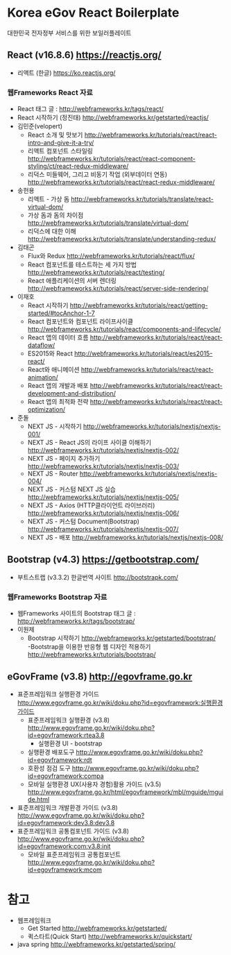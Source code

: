 # Korea eGov React Boilerplate

대한민국 전자정부 서비스를 위한 보일러플레이트

## React (v16.8.6) https://reactjs.org/

- 리액트 (한글) https://ko.reactjs.org/

###  웹Frameworks React 자료

- React 태그 글 : http://webframeworks.kr/tags/react/
- React 시작하기 (정진태) http://webframeworks.kr/getstarted/reactjs/
- 김민준(velopert)
  - React 소개 및 맛보기 http://webframeworks.kr/tutorials/react/react-intro-and-give-it-a-try/
  - 리액트 컴포넌트 스타일링 http://webframeworks.kr/tutorials/react/react-component-styling/ct/react-redux-middleware/
  - 리덕스 미들웨어, 그리고 비동기 작업 (외부데이터 연동) http://webframeworks.kr/tutorials/react/react-redux-middleware/
- 송헌용  
  - 리액트 - 가상 돔 http://webframeworks.kr/tutorials/translate/react-virtual-dom/
  - 가상 돔과 돔의 차이점 http://webframeworks.kr/tutorials/translate/virtual-dom/
  - 리덕스에 대한 이해 http://webframeworks.kr/tutorials/translate/understanding-redux/
- 김태곤  
  - Flux와 Redux http://webframeworks.kr/tutorials/react/flux/
  - React 컴포넌트를 테스트하는 세 가지 방법 http://webframeworks.kr/tutorials/react/testing/
  - React 애플리케이션의 서버 렌더링 http://webframeworks.kr/tutorials/react/server-side-rendering/  
- 이재호  
  - React 시작하기 http://webframeworks.kr/tutorials/react/getting-started/#tocAnchor-1-7
  - React 컴포넌트와 컴포넌트 라이프사이클 http://webframeworks.kr/tutorials/react/components-and-lifecycle/
  - React 앱의 데이터 흐름 http://webframeworks.kr/tutorials/react/react-dataflow/
  - ES2015와 React http://webframeworks.kr/tutorials/react/es2015-react/
  - React와 애니메이션 http://webframeworks.kr/tutorials/react/react-animation/
  - React 앱의 개발과 배포 http://webframeworks.kr/tutorials/react/react-development-and-distribution/
  - React 앱의 최적화 전략 http://webframeworks.kr/tutorials/react/react-optimization/  
- 준돌
  - NEXT JS - 시작하기 http://webframeworks.kr/tutorials/nextjs/nextjs-001/
  - NEXT JS - React JS의 라이프 사이클 이해하기 http://webframeworks.kr/tutorials/nextjs/nextjs-002/
  - NEXT JS - 페이지 추가하기 http://webframeworks.kr/tutorials/nextjs/nextjs-003/
  - NEXT JS - Router http://webframeworks.kr/tutorials/nextjs/nextjs-004/
  - NEXT JS - 커스텀 NEXT JS 실습 http://webframeworks.kr/tutorials/nextjs/nextjs-005/
  - NEXT JS - Axios (HTTP클라이언트 라이브러리) http://webframeworks.kr/tutorials/nextjs/nextjs-006/
  - NEXT JS - 커스텀 Document(Bootstrap) http://webframeworks.kr/tutorials/nextjs/nextjs-007/
  - NEXT JS - 배포 http://webframeworks.kr/tutorials/nextjs/nextjs-008/
  
## Bootstrap (v4.3) https://getbootstrap.com/

- 부트스트랩 (v3.3.2) 한글번역 사이트 http://bootstrapk.com/

###  웹Frameworks Bootstrap 자료

- 웹Frameworks 사이트의 Bootstrap 태그 글 : http://webframeworks.kr/tags/bootstrap/
- 이원제
  - Bootstrap 시작하기 http://webframeworks.kr/getstarted/bootstrap/  
  -Bootstrap을 이용한 반응형 웹 디자인 적용하기 http://webframeworks.kr/tutorials/bootstrap/


## eGovFrame (v3.8) http://egovframe.go.kr

- 표준프레임워크 실행환경 가이드 http://www.egovframe.go.kr/wiki/doku.php?id=egovframework:실행환경가이드
  - 표준프레임워크 실행환경 (v3.8) http://www.egovframe.go.kr/wiki/doku.php?id=egovframework:rtea3.8
    - 실행환경 UI - bootstrap
  - 실행환경 배포도구 http://www.egovframe.go.kr/wiki/doku.php?id=egovframework:rdt
  - 호환성 점검 도구 http://www.egovframe.go.kr/wiki/doku.php?id=egovframework:compa
  - 모바일 실행환경 UX(사용자 경험)활용 가이드 (v3.5) http://www.egovframe.go.kr/html/egovframework/mbl/mguide/mguide.html
- 표준프레임워크 개발환경 가이드 (v3.8) http://www.egovframe.go.kr/wiki/doku.php?id=egovframework:dev3.8:dev3.8
- 표준프레임워크 공통컴포넌트 가이드 (v3.8) http://www.egovframe.go.kr/wiki/doku.php?id=egovframework:com:v3.8:init
  - 모바일 표준프레임워크 공통컴포넌트 http://www.egovframe.go.kr/wiki/doku.php?id=egovframework:mcom

# 참고

- 웹프레임워크
  - Get Started http://webframeworks.kr/getstarted/
  - 퀵스타트(Quick Start) http://webframeworks.kr/quickstart/
- java spring  http://webframeworks.kr/getstarted/spring/
